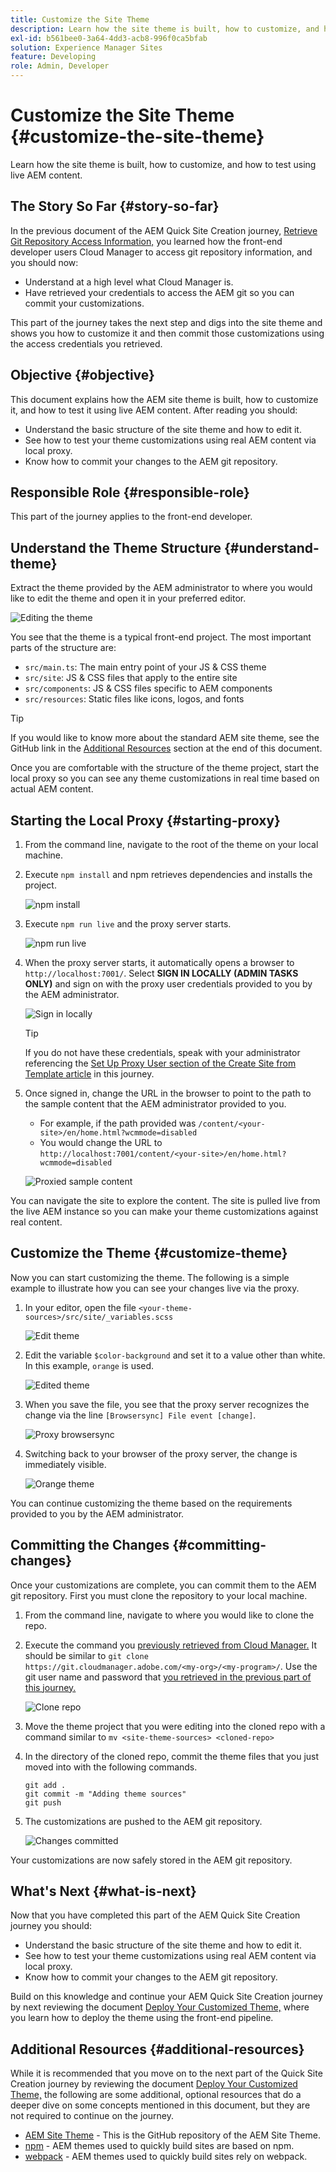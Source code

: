 ```yaml
---
title: Customize the Site Theme
description: Learn how the site theme is built, how to customize, and how to test using live AEM content.
exl-id: b561bee0-3a64-4dd3-acb8-996f0ca5bfab
solution: Experience Manager Sites
feature: Developing
role: Admin, Developer
---
```

# Customize the Site Theme {#customize-the-site-theme}

Learn how the site theme is built, how to customize, and how to test using live AEM content.

## The Story So Far {#story-so-far}

In the previous document of the AEM Quick Site Creation journey, [Retrieve Git Repository Access Information,](retrieve-access.md) you learned how the front-end developer users Cloud Manager to access git repository information, and you should now:

* Understand at a high level what Cloud Manager is.
* Have retrieved your credentials to access the AEM git so you can commit your customizations.

This part of the journey takes the next step and digs into the site theme and shows you how to customize it and then commit those customizations using the access credentials you retrieved.

## Objective {#objective}

This document explains how the AEM site theme is built, how to customize it, and how to test it using live AEM content. After reading you should:

* Understand the basic structure of the site theme and how to edit it.
* See how to test your theme customizations using real AEM content via local proxy.
* Know how to commit your changes to the AEM git repository.

## Responsible Role {#responsible-role}

This part of the journey applies to the front-end developer.

## Understand the Theme Structure {#understand-theme}

Extract the theme provided by the AEM administrator to where you would like to edit the theme and open it in your preferred editor.

![Editing the theme](assets/edit-theme.png)

You see that the theme is a typical front-end project. The most important parts of the structure are:

* `src/main.ts`: The main entry point of your JS & CSS theme
* `src/site`: JS & CSS files that apply to the entire site
* `src/components`: JS & CSS files specific to AEM components
* `src/resources`: Static files like icons, logos, and fonts

>[!TIP]
>
>If you would like to know more about the standard AEM site theme, see the GitHub link in the [Additional Resources](#additional-resources) section at the end of this document.

Once you are comfortable with the structure of the theme project, start the local proxy so you can see any theme customizations in real time based on actual AEM content.

## Starting the Local Proxy {#starting-proxy}

1. From the command line, navigate to the root of the theme on your local machine.
1. Execute `npm install` and npm retrieves dependencies and installs the project.

   ![npm install](assets/npm-install.png)

1. Execute `npm run live` and the proxy server starts.

   ![npm run live](assets/npm-run-live.png)

1. When the proxy server starts, it automatically opens a browser to `http://localhost:7001/`. Select **SIGN IN LOCALLY (ADMIN TASKS ONLY)** and sign on with the proxy user credentials provided to you by the AEM administrator.
   
   ![Sign in locally](assets/sign-in-locally.png)

   >[!TIP]
   >
   >If you do not have these credentials, speak with your administrator referencing the [Set Up Proxy User section of the Create Site from Template article](/help/journey-sites/quick-site/create-site.md#proxy-user) in this journey.

1. Once signed in, change the URL in the browser to point to the path to the sample content that the AEM administrator provided to you.

   * For example, if the path provided was `/content/<your-site>/en/home.html?wcmmode=disabled`
   * You would change the URL to `http://localhost:7001/content/<your-site>/en/home.html?wcmmode=disabled`

   ![Proxied sample content](assets/proxied-sample-content.png)

You can navigate the site to explore the content. The site is pulled live from the live AEM instance so you can make your theme customizations against real content.

## Customize the Theme {#customize-theme}

Now you can start customizing the theme. The following is a simple example to illustrate how you can see your changes live via the proxy.

1. In your editor, open the file `<your-theme-sources>/src/site/_variables.scss`

   ![Edit theme](assets/edit-theme.png)

1. Edit the variable `$color-background` and set it to a value other than white. In this example, `orange` is used.

   ![Edited theme](assets/edited-theme.png)

1. When you save the file, you see that the proxy server recognizes the change via the line `[Browsersync] File event [change]`.

   ![Proxy browsersync](assets/proxy-browsersync.png)

1. Switching back to your browser of the proxy server, the change is immediately visible.

   ![Orange theme](assets/orange-theme.png)

You can continue customizing the theme based on the requirements provided to you by the AEM administrator.

## Committing the Changes {#committing-changes}

Once your customizations are complete, you can commit them to the AEM git repository. First you must clone the repository to your local machine.

1. From the command line, navigate to where you would like to clone the repo.
1. Execute the command you [previously retrieved from Cloud Manager.](retrieve-access.md) It should be similar to `git clone https://git.cloudmanager.adobe.com/<my-org>/<my-program>/`. Use the git user name and password that [you retrieved in the previous part of this journey.](retrieve-access.md)

   ![Clone repo](assets/clone-repo.png)

1. Move the theme project that you were editing into the cloned repo with a command similar to `mv <site-theme-sources> <cloned-repo>`
1. In the directory of the cloned repo, commit the theme files that you just moved into with the following commands.

   ```text
   git add .
   git commit -m "Adding theme sources"
   git push
   ```

1. The customizations are pushed to the AEM git repository.

   ![Changes committed](assets/changes-committed.png)

Your customizations are now safely stored in the AEM git repository.

## What's Next {#what-is-next}

Now that you have completed this part of the AEM Quick Site Creation journey you should:

* Understand the basic structure of the site theme and how to edit it.
* See how to test your theme customizations using real AEM content via local proxy.
* Know how to commit your changes to the AEM git repository.

Build on this knowledge and continue your AEM Quick Site Creation journey by next reviewing the document [Deploy Your Customized Theme,](deploy-theme.md) where you learn how to deploy the theme using the front-end pipeline.

## Additional Resources {#additional-resources}

While it is recommended that you move on to the next part of the Quick Site Creation journey by reviewing the document [Deploy Your Customized Theme,](deploy-theme.md) the following are some additional, optional resources that do a deeper dive on some concepts mentioned in this document, but they are not required to continue on the journey.

* [AEM Site Theme](https://github.com/adobe/aem-site-template-standard-theme-e2e) - This is the GitHub repository of the AEM Site Theme.
* [npm](https://www.npmjs.com) - AEM themes used to quickly build sites are based on npm.
* [webpack](https://webpack.js.org) - AEM themes used to quickly build sites rely on webpack.
